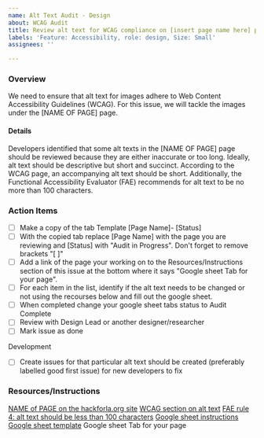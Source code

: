 ```yaml
---
name: Alt Text Audit - Design
about: WCAG Audit
title: Review alt text for WCAG compliance on [insert page name here] page
labels: 'Feature: Accessibility, role: design, Size: Small'
assignees: ''

---
```


### Overview
We need to ensure that alt text for images adhere to Web Content Accessibility Guidelines (WCAG). For this issue, we will tackle the images under the  [NAME OF PAGE] page.

#### Details
Developers identified that some alt texts in the [NAME OF PAGE] page should be reviewed because they are either inaccurate or too long. Ideally, alt text should be descriptive but short and succinct. According to the WCAG page, an accompanying alt text should be short. Additionally, the Functional Accessibility Evaluator (FAE) recommends for alt text to be no more than 100 characters.

### Action Items 
- [ ] Make a copy of the tab Template [Page Name]- [Status] 
- [ ] With the copied tab replace [Page Name] with the page you are reviewing and [Status] with "Audit in Progress". Don't forget to remove brackets "[ ]"
- [ ] Add a link of the page your working on to the Resources/Instructions section of this issue at the bottom where it says "Google sheet Tab for your page".
- [ ] For each item in the list, identify if the alt text needs to be changed or not using the recourses below and fill out the google sheet.
- [ ] When completed change your google sheet tabs status to Audit Complete
- [ ] Review with Design Lead or another designer/researcher
- [ ] Mark issue as done

Development
- [ ]  Create issues for that particular alt text should be created (preferably labelled good first issue) for new developers to fix

### Resources/Instructions
[NAME of PAGE on the hackforla.org site](url)
[WCAG section on alt text](https://www.w3.org/WAI/WCAG21/Techniques/html/H37.html)
[FAE rule 4: alt text should be less than 100 characters](https://fae.disability.illinois.edu/rulesets/IMAGE_4_EN/)
[Google sheet instructions](https://docs.google.com/spreadsheets/d/1abMlPOX88zHTV29E4BFxAYwahCxgJN28Mn95cXr8jak/edit#gid=308160713)
[Google sheet template](https://docs.google.com/spreadsheets/d/1abMlPOX88zHTV29E4BFxAYwahCxgJN28Mn95cXr8jak/edit#gid=129703697)
Google sheet Tab for your page
